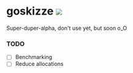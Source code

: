 # goskizze ![](https://travis-ci.org/skizzehq/goskizze.svg?branch=master)

Super-duper-alpha, don't use yet, but soon o_O

### TODO

- [ ] Benchmarking
- [ ] Reduce allocations
